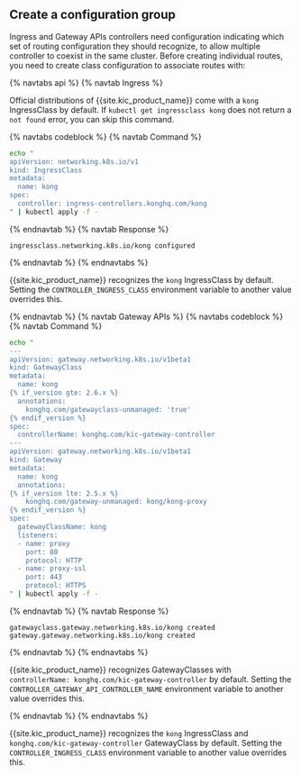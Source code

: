 ## Create a configuration group

Ingress and Gateway APIs controllers need configuration indicating which set of
routing configuration they should recognize, to allow multiple controller to
coexist in the same cluster. Before creating individual routes, you need to
create class configuration to associate routes with:

{% navtabs api %}
{% navtab Ingress %}

Official distributions of {{site.kic_product_name}} come with a `kong`
IngressClass by default. If `kubectl get ingressclass kong` does not return a
`not found` error, you can skip this command.

{% navtabs codeblock %}
{% navtab Command %}
```bash
echo "
apiVersion: networking.k8s.io/v1
kind: IngressClass
metadata:
  name: kong
spec:
  controller: ingress-controllers.konghq.com/kong
" | kubectl apply -f -
```
{% endnavtab %}
{% navtab Response %}
```text
ingressclass.networking.k8s.io/kong configured
```
{% endnavtab %}
{% endnavtabs %}

{{site.kic_product_name}} recognizes the `kong` IngressClass by default.
Setting the `CONTROLLER_INGRESS_CLASS` environment variable to another value
overrides this.

{% endnavtab %}
{% navtab Gateway APIs %}
{% navtabs codeblock %}
{% navtab Command %}
```bash
echo "
---
apiVersion: gateway.networking.k8s.io/v1beta1
kind: GatewayClass
metadata:
  name: kong
{% if_version gte: 2.6.x %}
  annotations:
    konghq.com/gatewayclass-unmanaged: 'true'
{% endif_version %}
spec:
  controllerName: konghq.com/kic-gateway-controller
---
apiVersion: gateway.networking.k8s.io/v1beta1
kind: Gateway
metadata:
  name: kong
  annotations:
{% if_version lte: 2.5.x %}
    konghq.com/gateway-unmanaged: kong/kong-proxy
{% endif_version %}
spec:
  gatewayClassName: kong
  listeners:
  - name: proxy
    port: 80
    protocol: HTTP
  - name: proxy-ssl
    port: 443
    protocol: HTTPS
" | kubectl apply -f -
```
{% endnavtab %}
{% navtab Response %}
```text
gatewayclass.gateway.networking.k8s.io/kong created
gateway.gateway.networking.k8s.io/kong created
```
{% endnavtab %}
{% endnavtabs %}

{{site.kic_product_name}} recognizes GatewayClasses with `controllerName:
konghq.com/kic-gateway-controller` by default. Setting the
`CONTROLLER_GATEWAY_API_CONTROLLER_NAME` environment variable to another value
overrides this.

{% endnavtab %}
{% endnavtabs %}

{{site.kic_product_name}} recognizes the `kong` IngressClass and
`konghq.com/kic-gateway-controller` GatewayClass
by default. Setting the `CONTROLLER_INGRESS_CLASS` environment variable to
another value overrides this.

